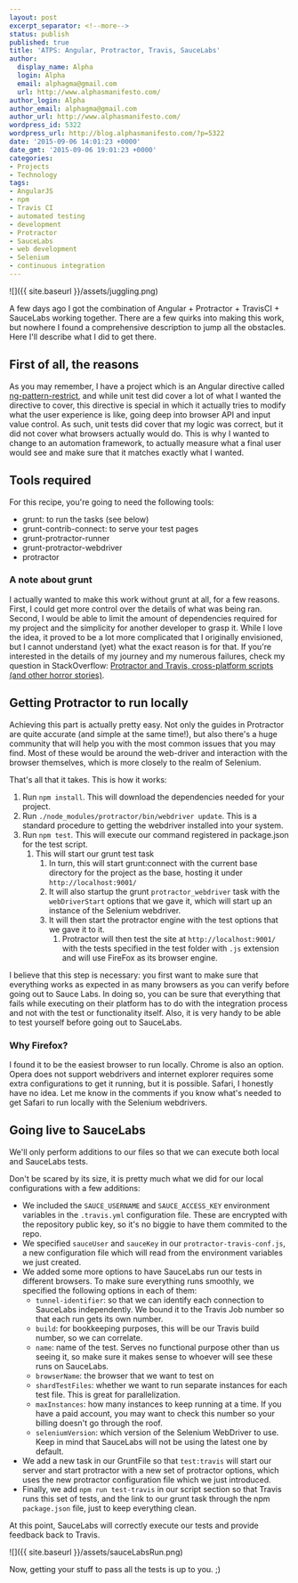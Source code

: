 ```yaml
---
layout: post
excerpt_separator: <!--more-->
status: publish
published: true
title: 'ATPS: Angular, Protractor, Travis, SauceLabs'
author:
  display_name: Alpha
  login: Alpha
  email: alphagma@gmail.com
  url: http://www.alphasmanifesto.com/
author_login: Alpha
author_email: alphagma@gmail.com
author_url: http://www.alphasmanifesto.com/
wordpress_id: 5322
wordpress_url: http://blog.alphasmanifesto.com/?p=5322
date: '2015-09-06 14:01:23 +0000'
date_gmt: '2015-09-06 19:01:23 +0000'
categories:
- Projects
- Technology
tags:
- AngularJS
- npm
- Travis CI
- automated testing
- development
- Protractor
- SauceLabs
- web development
- Selenium
- continuous integration
---
```


![]({{ site.baseurl }}/assets/juggling.png)

A few days ago I got the combination of Angular + Protractor + TravisCI + SauceLabs working together. There are a few quirks into making this work, but nowhere I found a comprehensive description to jump all the obstacles. Here I'll describe what I did to get there.

<!--more-->

## First of all, the reasons

As you may remember, I have a project which is an Angular directive called [ng-pattern-restrict](https://github.com/AlphaGit/ng-pattern-restrict/), and while unit test did cover a lot of what I wanted the directive to cover, this directive is special in which it actually tries to modify what the user experience is like, going deep into browser API and input value control. As such, unit tests did cover that my logic was correct, but it did not cover what browsers actually would do. This is why I wanted to change to an automation framework, to actually measure what a final user would see and make sure that it matches exactly what I wanted.

## Tools required

For this recipe, you're going to need the following tools:

- grunt: to run the tasks (see below)
- grunt-contrib-connect: to serve your test pages
- grunt-protractor-runner
- grunt-protractor-webdriver
- protractor

### A note about grunt

I actually wanted to make this work without grunt at all, for a few reasons. First, I could get more control over the details of what was being ran. Second, I would be able to limit the amount of dependencies required for my project and the simplicity for another developer to grasp it. While I love the idea, it proved to be a lot more complicated that I originally envisioned, but I cannot understand (yet) what the exact reason is for that. If you're interested in the details of my journey and my numerous failures, check my question in StackOverflow: [Protractor and Travis, cross-platform scripts (and other horror stories)](https://gist.github.com/AlphaGit/d4564d5103c1a2b452c99d4bd5940d21).

## Getting Protractor to run locally

Achieving this part is actually pretty easy. Not only the guides in Protractor are quite accurate (and simple at the same time!), but also there's a huge community that will help you with the most common issues that you may find. Most of these would be around the web-driver and interaction with the browser themselves, which is more closely to the realm of Selenium.

<script src="https://gist.github.com/AlphaGit/176a7eede22fd1e5a77c.js"></script>

That's all that it takes. This is how it works:

1. Run `npm install`. This will download the dependencies needed for your project.
1. Run `./node_modules/protractor/bin/webdriver update`. This is a standard procedure to getting the webdriver installed into your system.
1. Run `npm test`. This will execute our command registered in package.json for the test script.
    1. This will start our grunt test task
        1. In turn, this will start grunt:connect with the current base directory for the project as the base, hosting it under `http://localhost:9001/`
        1. It will also startup the grunt `protractor_webdriver` task with the `webDriverStart` options that we gave it, which will start up an instance of the Selenium webdriver.
        1. It will then start the protractor engine with the test options that we gave it to it.
            1. Protractor will then test the site at `http://localhost:9001/` with the tests specified in the test folder with `.js` extension and will use FireFox as its browser engine.

I believe that this step is necessary: you first want to make sure that everything works as expected in as many browsers as you can verify before going out to Sauce Labs. In doing so, you can be sure that everything that fails while executing on their platform has to do with the integration process and not with the test or functionality itself. Also, it is very handy to be able to test yourself before going out to SauceLabs.

### Why Firefox?

I found it to be the easiest browser to run locally. Chrome is also an option. Opera does not support webdrivers and internet explorer requires some extra configurations to get it running, but it is possible. Safari, I honestly have no idea. Let me know in the comments if you know what's needed to get Safari to run locally with the Selenium webdrivers.

## Going live to SauceLabs

We'll only perform additions to our files so that we can execute both local and SauceLabs tests.

<script src="https://gist.github.com/AlphaGit/0f9e8bb35dd32a927477.js"></script>

Don't be scared by its size, it is pretty much what we did for our local configurations with a few additions:


- We included the `SAUCE_USERNAME` and `SAUCE_ACCESS_KEY` environment variables in the `.travis.yml` configuration file. These are encrypted with the repository public key, so it's no biggie to have them commited to the repo.
- We specified `sauceUser` and `sauceKey` in our `protractor-travis-conf.js`, a new configuration file which will read from the environment variables we just created.
- We added some more options to have SauceLabs run our tests in different browsers. To make sure everything runs smoothly, we specified the following options in each of them:
    - `tunnel-identifier`: so that we can identify each connection to SauceLabs independently. We bound it to the Travis Job number so that each run gets its own number.
    - `build`: for bookkeeping purposes, this will be our Travis build number, so we can correlate.
    - `name`: name of the test. Serves no functional purpose other than us seeing it, so make sure it makes sense to whoever will see these runs on SauceLabs.
    - `browserName`: the browser that we want to test on
    - `shardTestFiles`: whether we want to run separate instances for each test file. This is great for parallelization.
    - `maxInstances`: how many instances to keep running at a time. If you have a paid account, you may want to check this number so your billing doesn't go through the roof.
    - `seleniumVersion`: which version of the Selenium WebDriver to use. Keep in mind that SauceLabs will not be using the latest one by default.
- We add a new task in our GruntFile so that `test:travis` will start our server and start protractor with a new set of protractor options, which uses the new protractor configuration file which we just introduced.
- Finally, we add `npm run test-travis` in our script section so that Travis runs this set of tests, and the link to our grunt task through the npm `package.json` file, just to keep everything clean.

At this point, SauceLabs will correctly execute our tests and provide feedback back to Travis.

![]({{ site.baseurl }}/assets/sauceLabsRun.png)


Now, getting your stuff to pass all the tests is up to you. ;)

